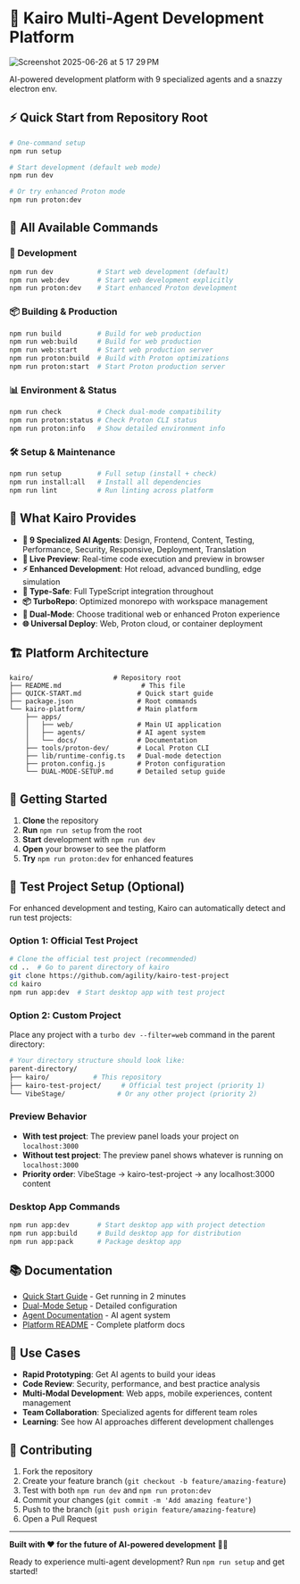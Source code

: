 # 🚀 Kairo Multi-Agent Development Platform
![Screenshot 2025-06-26 at 5 17 29 PM](https://github.com/user-attachments/assets/369dd206-31cc-4d6e-aab6-6c87c963ff6a)

AI-powered development platform with 9 specialized agents and a snazzy electron env.

## ⚡ **Quick Start from Repository Root**

```bash
# One-command setup
npm run setup

# Start development (default web mode)
npm run dev

# Or try enhanced Proton mode
npm run proton:dev
```

## 🎯 **All Available Commands**

### **🚀 Development**
```bash
npm run dev           # Start web development (default)
npm run web:dev       # Start web development explicitly
npm run proton:dev    # Start enhanced Proton development
```

### **📦 Building & Production**
```bash
npm run build         # Build for web production
npm run web:build     # Build for web production
npm run web:start     # Start web production server
npm run proton:build  # Build with Proton optimizations
npm run proton:start  # Start Proton production server
```

### **📊 Environment & Status**
```bash
npm run check         # Check dual-mode compatibility
npm run proton:status # Check Proton CLI status
npm run proton:info   # Show detailed environment info
```

### **🛠 Setup & Maintenance**
```bash
npm run setup         # Full setup (install + check)
npm run install:all   # Install all dependencies
npm run lint          # Run linting across platform
```

## 🌟 **What Kairo Provides**

- **🤖 9 Specialized AI Agents**: Design, Frontend, Content, Testing, Performance, Security, Responsive, Deployment, Translation
- **🔄 Live Preview**: Real-time code execution and preview in browser
- **⚡ Enhanced Development**: Hot reload, advanced bundling, edge simulation
- **🎯 Type-Safe**: Full TypeScript integration throughout
- **📦 TurboRepo**: Optimized monorepo with workspace management
- **🚀 Dual-Mode**: Choose traditional web or enhanced Proton experience
- **🌐 Universal Deploy**: Web, Proton cloud, or container deployment

## 🏗 **Platform Architecture**

```
kairo/                    # Repository root
├── README.md                    # This file
├── QUICK-START.md              # Quick start guide
├── package.json                # Root commands
└── kairo-platform/             # Main platform
    ├── apps/
    │   ├── web/                # Main UI application
    │   ├── agents/             # AI agent system  
    │   └── docs/               # Documentation
    ├── tools/proton-dev/       # Local Proton CLI
    ├── lib/runtime-config.ts   # Dual-mode detection
    ├── proton.config.js        # Proton configuration
    └── DUAL-MODE-SETUP.md      # Detailed setup guide
```

## 🚀 **Getting Started**

1. **Clone** the repository
2. **Run** `npm run setup` from the root
3. **Start** development with `npm run dev`
4. **Open** your browser to see the platform
5. **Try** `npm run proton:dev` for enhanced features

## 🔗 **Test Project Setup (Optional)**

For enhanced development and testing, Kairo can automatically detect and run test projects:

### **Option 1: Official Test Project**
```bash
# Clone the official test project (recommended)
cd ..  # Go to parent directory of kairo
git clone https://github.com/agility/kairo-test-project
cd kairo
npm run app:dev  # Start desktop app with test project
```

### **Option 2: Custom Project**
Place any project with a `turbo dev --filter=web` command in the parent directory:
```bash
# Your directory structure should look like:
parent-directory/
├── kairo/           # This repository
├── kairo-test-project/     # Official test project (priority 1)
└── VibeStage/             # Or any other project (priority 2)
```

### **Preview Behavior**
- **With test project**: The preview panel loads your project on `localhost:3000`
- **Without test project**: The preview panel shows whatever is running on `localhost:3000`
- **Priority order**: VibeStage → kairo-test-project → any localhost:3000 content

### **Desktop App Commands**
```bash
npm run app:dev       # Start desktop app with project detection
npm run app:build     # Build desktop app for distribution
npm run app:pack      # Package desktop app
```

## 📚 **Documentation**

- [Quick Start Guide](./QUICK-START.md) - Get running in 2 minutes
- [Dual-Mode Setup](./kairo-platform/DUAL-MODE-SETUP.md) - Detailed configuration
- [Agent Documentation](./kairo-platform/apps/agents/README.md) - AI agent system
- [Platform README](./kairo-platform/README.md) - Complete platform docs

## 🎯 **Use Cases**

- **Rapid Prototyping**: Get AI agents to build your ideas
- **Code Review**: Security, performance, and best practice analysis  
- **Multi-Modal Development**: Web apps, mobile experiences, content management
- **Team Collaboration**: Specialized agents for different team roles
- **Learning**: See how AI approaches different development challenges

## 🤝 **Contributing**

1. Fork the repository
2. Create your feature branch (`git checkout -b feature/amazing-feature`)
3. Test with both `npm run dev` and `npm run proton:dev`
4. Commit your changes (`git commit -m 'Add amazing feature'`)
5. Push to the branch (`git push origin feature/amazing-feature`)
6. Open a Pull Request

---

**Built with ❤️ for the future of AI-powered development** 🤖✨

Ready to experience multi-agent development? Run `npm run setup` and get started!
